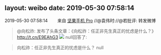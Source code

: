 layout: weibo
date: 2019-05-30 07:58:14
---
2019-05-30 07:58:14  &nbsp;&nbsp;&nbsp;&nbsp;&nbsp;&nbsp; 来自 <a href="http://app.weibo.com/t/feed/Z4AgP" rel="nofollow">坚果手机 Pro</a>
//@袁伟时://@若批评: 转发微博
>  @向松祚: 发布了头条文章：《向松祚：任正非先生真正的忧虑是什么？》http://t.cn/E9EAhG3 ​​​
> <img src="http://tc.sinaimg.cn/images/tc2.service.jpg" />
>  null回答了:

>  向松祚：任正非先生真正的忧虑是什么？
>  null
